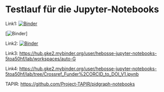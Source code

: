 # Testlauf für die Jupyter-Notebooks

Link1:  [![Binder](https://mybinder.org/badge_logo.svg)](https://hub.gke2.mybinder.org/user/hebosse-jupyter-notebooks-g8uc8k2c/lab)

[![Binder](https://mybinder.org/badge_logo.svg)]


Link2:  [![Binder](https://mybinder.org/badge_logo.svg)](https://hub.gke2.mybinder.org/user/hebosse-jupyter-notebooks-eseiur3b/lab)

Link3: https://hub.gke2.mybinder.org/user/hebosse-jupyter-notebooks-5toa50hf/lab/workspaces/auto-G

Link4: https://hub.gke2.mybinder.org/user/hebosse-jupyter-notebooks-5toa50hf/lab/tree/Crossref_Funder%2CORCID_to_DOI_V1.ipynb 


TAPIR: https://github.com/Project-TAPIR/pidgraph-notebooks
